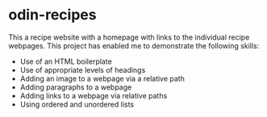 # odin-recipes

This a recipe website with a homepage with links to the individual recipe webpages. This project has enabled me to demonstrate the following skills:

- Use of an HTML boilerplate
- Use of appropriate levels of headings
- Adding an image to a webpage via a relative path
- Adding paragraphs to a webpage
- Adding links to a webpage via relative paths
- Using ordered and unordered lists
